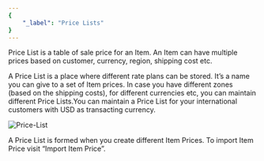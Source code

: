 ```yaml
---
{
	"_label": "Price Lists"
}
---
```


Price List is a  table of sale price for an Item. An Item can have multiple prices based on customer, currency, region, shipping cost etc. 

A Price List is a place where different rate plans can be stored. It’s a name you can give to a set of Item prices. In case you have different zones (based on the shipping costs), for different currencies etc, you can maintain different Price Lists.You can maintain a Price List for your international customers with USD as transacting currency.


![Price-List](img/price-lists.png)


 A Price List is formed when you create different Item Prices. To import Item Price visit “Import Item Price”.